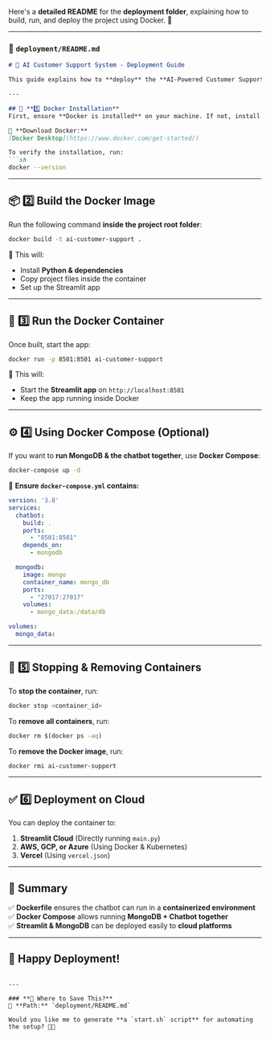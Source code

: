 Here's a **detailed README** for the **deployment folder**, explaining how to build, run, and deploy the project using Docker. 🚀  

---

### 📄 **`deployment/README.md`**
```markdown
# 🚀 AI Customer Support System - Deployment Guide

This guide explains how to **deploy** the **AI-Powered Customer Support System** using **Docker**.

---

## 🐳 **1️⃣ Docker Installation**
First, ensure **Docker is installed** on your machine. If not, install it:

🔗 **Download Docker:**  
[Docker Desktop](https://www.docker.com/get-started/)

To verify the installation, run:
```sh
docker --version
```

---

## 📦 **2️⃣ Build the Docker Image**
Run the following command **inside the project root folder**:

```sh
docker build -t ai-customer-support .
```
📌 This will:
- Install **Python & dependencies**
- Copy project files inside the container
- Set up the Streamlit app

---

## 🚀 **3️⃣ Run the Docker Container**
Once built, start the app:

```sh
docker run -p 8501:8501 ai-customer-support
```
📌 This will:
- Start the **Streamlit app** on `http://localhost:8501`
- Keep the app running inside Docker

---

## ⚙️ **4️⃣ Using Docker Compose (Optional)**
If you want to **run MongoDB & the chatbot together**, use **Docker Compose**:

```sh
docker-compose up -d
```

📌 **Ensure `docker-compose.yml` contains:**  
```yaml
version: '3.8'
services:
  chatbot:
    build: .
    ports:
      - "8501:8501"
    depends_on:
      - mongodb

  mongodb:
    image: mongo
    container_name: mongo_db
    ports:
      - "27017:27017"
    volumes:
      - mongo_data:/data/db

volumes:
  mongo_data:
```

---

## 🛑 **5️⃣ Stopping & Removing Containers**
To **stop the container**, run:
```sh
docker stop <container_id>
```

To **remove all containers**, run:
```sh
docker rm $(docker ps -aq)
```

To **remove the Docker image**, run:
```sh
docker rmi ai-customer-support
```

---

## ✅ **6️⃣ Deployment on Cloud**
You can deploy the container to:
1. **Streamlit Cloud** (Directly running `main.py`)
2. **AWS, GCP, or Azure** (Using Docker & Kubernetes)
3. **Vercel** (Using `vercel.json`)

---

## 🎯 **Summary**
✅ **Dockerfile** ensures the chatbot can run in a **containerized environment**  
✅ **Docker Compose** allows running **MongoDB + Chatbot together**  
✅ **Streamlit & MongoDB** can be deployed easily to **cloud platforms**  

---

## 🚀 Happy Deployment!
```

---

### **📌 Where to Save This?**
📌 **Path:** `deployment/README.md`

Would you like me to generate **a `start.sh` script** for automating the setup? 🤖🚀